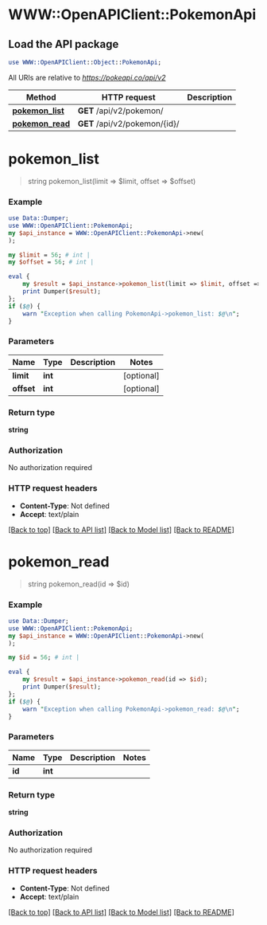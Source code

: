 # WWW::OpenAPIClient::PokemonApi

## Load the API package
```perl
use WWW::OpenAPIClient::Object::PokemonApi;
```

All URIs are relative to *https://pokeapi.co/api/v2*

Method | HTTP request | Description
------------- | ------------- | -------------
[**pokemon_list**](PokemonApi.md#pokemon_list) | **GET** /api/v2/pokemon/ | 
[**pokemon_read**](PokemonApi.md#pokemon_read) | **GET** /api/v2/pokemon/{id}/ | 


# **pokemon_list**
> string pokemon_list(limit => $limit, offset => $offset)



### Example
```perl
use Data::Dumper;
use WWW::OpenAPIClient::PokemonApi;
my $api_instance = WWW::OpenAPIClient::PokemonApi->new(
);

my $limit = 56; # int | 
my $offset = 56; # int | 

eval {
    my $result = $api_instance->pokemon_list(limit => $limit, offset => $offset);
    print Dumper($result);
};
if ($@) {
    warn "Exception when calling PokemonApi->pokemon_list: $@\n";
}
```

### Parameters

Name | Type | Description  | Notes
------------- | ------------- | ------------- | -------------
 **limit** | **int**|  | [optional] 
 **offset** | **int**|  | [optional] 

### Return type

**string**

### Authorization

No authorization required

### HTTP request headers

 - **Content-Type**: Not defined
 - **Accept**: text/plain

[[Back to top]](#) [[Back to API list]](../README.md#documentation-for-api-endpoints) [[Back to Model list]](../README.md#documentation-for-models) [[Back to README]](../README.md)

# **pokemon_read**
> string pokemon_read(id => $id)



### Example
```perl
use Data::Dumper;
use WWW::OpenAPIClient::PokemonApi;
my $api_instance = WWW::OpenAPIClient::PokemonApi->new(
);

my $id = 56; # int | 

eval {
    my $result = $api_instance->pokemon_read(id => $id);
    print Dumper($result);
};
if ($@) {
    warn "Exception when calling PokemonApi->pokemon_read: $@\n";
}
```

### Parameters

Name | Type | Description  | Notes
------------- | ------------- | ------------- | -------------
 **id** | **int**|  | 

### Return type

**string**

### Authorization

No authorization required

### HTTP request headers

 - **Content-Type**: Not defined
 - **Accept**: text/plain

[[Back to top]](#) [[Back to API list]](../README.md#documentation-for-api-endpoints) [[Back to Model list]](../README.md#documentation-for-models) [[Back to README]](../README.md)

